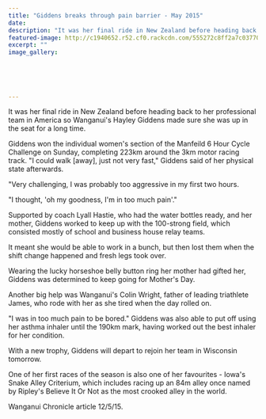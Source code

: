 ```yaml
---
title: "Giddens breaks through pain barrier - May 2015"
date: 
description: "It was her final ride in New Zealand before heading back to her professional team in America so Wanganui's Hayley Giddens (former WHS student) made sure she was up in the seat for a long time, 12/5/15"
featured-image: http://c1940652.r52.cf0.rackcdn.com/555272c8ff2a7c0377000bdb/Giddens-takes-elite-Flyer,21.4.jpg
excerpt: ""
image_gallery:
    
    
    
    
    
---
```


<p>It was her final ride in New Zealand before heading back to her professional team in America so Wanganui's Hayley Giddens made sure she was up in the seat for a long time.</p>
<p>Giddens won the individual women's section of the Manfeild 6 Hour Cycle Challenge on Sunday, completing 223km around the 3km motor racing track. "I could walk [away], just not very fast," Giddens said of her physical state afterwards.</p>
<p>"Very challenging, I was probably too aggressive in my first two hours.</p>
<p>"I thought, 'oh my goodness, I'm in too much pain'."</p>
<p>Supported by coach Lyall Hastie, who had the water bottles ready, and her mother, Giddens worked to keep up with the 100-strong field, which consisted mostly of school and business house relay teams.</p>
<p>It meant she would be able to work in a bunch, but then lost them when the shift change happened and fresh legs took over.</p>
<p>Wearing the lucky horseshoe belly button ring her mother had gifted her, Giddens was determined to keep going for Mother's Day.</p>
<p>Another big help was Wanganui's Colin Wright, father of leading triathlete James, who rode with her as she tired when the day rolled on.</p>
<p>"I was in too much pain to be bored." Giddens was also able to put off using her asthma inhaler until the 190km mark, having worked out the best inhaler for her condition.</p>
<p>With a new trophy, Giddens will depart to rejoin her team in Wisconsin tomorrow.</p>
<p>One of her first races of the season is also one of her favourites - Iowa's Snake Alley Criterium, which includes racing up an 84m alley once named by Ripley's Believe It Or Not as the most crooked alley in the world.</p>
<p>Wanganui Chronicle article 12/5/15.</p>

